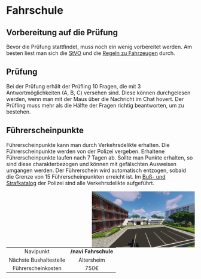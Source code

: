 # Fahrschule
      
## Vorbereitung auf die Prüfung

Bevor die Prüfung stattfindet, muss noch ein wenig vorbereitet werden. Am besten liest man sich die [StVO](https://germanrp.eu/forum/index.php?thread/9115-wichtig-stra%C3%9Fenverkehrsordnung-stvo/) und die [Regeln zu Fahrzeugen](https://germanrp.eu/forum/index.php?thread/456-regelung-fahrzeuge/) durch.

## Prüfung

Bei der Prüfung erhält der Prüfling 10 Fragen, die mit 3 Antwortmöglichkeiten (A, B, C) versehen sind. Diese können durchgelesen werden, wenn man mit der Maus über die Nachricht im Chat hovert. Der Prüfling muss mehr als die Hälfte der Fragen richtig beantworten, um zu bestehen.

## Führerscheinpunkte

Führerscheinpunkte kann man durch Verkehrsdelikte erhalten. Die Führerscheinpunkte werden von der Polizei vergeben. Erhaltene Führerscheinpunkte laufen nach 7 Tagen ab. Sollte man Punkte erhalten, so sind diese charakterbezogen und können mit gefälschten Ausweisen umgangen werden. Der Führerschein wird automatisch entzogen, sobald die Grenze von 15 Führerscheinpunkten erreicht ist. Im [Buß- und Strafkatalog](https://germanrp.eu/forum/index.php?thread/831-wichtig-bu%C3%9F-und-strafkatalog/) der Polizei sind alle Verkehrsdelikte aufgeführt.

<img align="right" width="275" height="150" src="../../../assets/image/orte/Fahrschule.png"> 

|  |  |
| :-: | :-: |
| Navipunkt | **/navi Fahrschule** |
| Nächste Bushaltestelle | Altersheim |
| Führerscheinkosten | 750€ |

